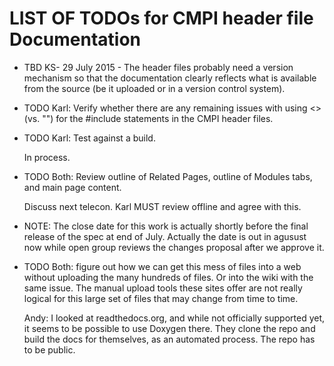 LIST OF TODOs for CMPI header file Documentation
================================================

* TBD KS- 29 July 2015 - The header files probably need a version mechanism so
  that the documentation clearly reflects what is available from the source (be
  it uploaded or in a version control system).

* TODO Karl: Verify whether there are any remaining issues with using <>
  (vs. "") for the #include statements in the CMPI header files.

* TODO Karl: Test against a build.

  In process.

* TODO Both: Review outline of Related Pages, outline of Modules tabs, and main
  page content.

  Discuss next telecon.  Karl MUST review offline and agree with this.

* NOTE: The close date for this work is actually shortly before the final
  release of the spec at end of July. Actually the date is out in agusust now while
  open group reviews the changes proposal after we approve  it.

* TODO Both: figure out how we can get this mess of files into a web without
  uploading the many hundreds of files. Or into the wiki with the same issue.
  The manual upload tools these sites offer are not really logical for this
  large set of files that may change from time to time.

  Andy: I looked at readthedocs.org, and while not officially supported yet, it
  seems to be possible to use Doxygen there. They clone the repo and build the
  docs for themselves, as an automated process.
  The repo has to be public.
